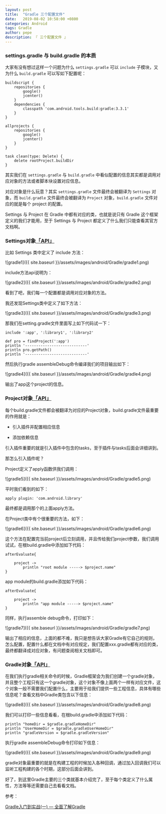 ```yaml
---
layout: post
title:  "Gradle 三个配置文件"
date:   2019-08-02 10:58:00 +0800
categories: Android
tags: Gradle
author: pepe
description: 『 三个配置文件 』
---
```


### **settings.gradle 与 build.gradle 的本质**

大家有没有想过这样一个问题为什么 `settings.gradle` 可以 `include` 子模块，又为什么 `build.gradle` 可以写如下配置呢：
```
buildscript {
    repositories {
        google()
        jcenter()
    }
    dependencies {
        classpath 'com.android.tools.build:gradle:3.3.1'
    }
}

allprojects {
    repositories {
        google()
        jcenter()
    }
}

task clean(type: Delete) {
    delete rootProject.buildDir
}
```
其实我们在 `settings.gradle` 与 `build.gradle` 中看似配置的信息其实都是调用对应对象的方法或者脚本块设置对应信息。

对应对象是什么玩意？其实 `settings.gradle` 文件最终会被翻译为 `Settings` 对象，而 `build.gradle` 文件最终会被翻译为 `Project` 对象，`build.gradle` 文件对应的就是每个 project 的配置。

Settings 与 Project 在 Gradle 中都有对应的类，也就是说只有 Gradle 这个框架定义的我们才能用，至于 Settings 与 Project 都定义了什么我们只能查看其官方文档啊。

### **Settings对象[「API」](https://docs.gradle.org/current/javadoc/org/gradle/api/initialization/Settings.html)**

比如 Settings 类中定义了 include 方法： 

![gradle1]({{ site.baseurl }}/assets/images/android/Gradle/gradle1.png)

include方法api说明为：

![gradle2]({{ site.baseurl }}/assets/images/android/Gradle/gradle2.png)

看到了吧，我们每一个配置都是调用对应对象的方法。

我还发现Settings类中定义了如下方法：

![gradle3]({{ site.baseurl }}/assets/images/android/Gradle/gradle3.png)

那我们在setting.gradle文件里面写上如下代码试一下：

```
include ':app', ':library1', ':library2'

def pro = findProject(':app')
println '----------------------------'
println pro.getPath()
println '----------------------------'
```
然后执行gradle assembleDebug命令编译我们的项目输出如下：

![gradle4]({{ site.baseurl }}/assets/images/android/Gradle/gradle4.png)

输出了app这个project的信息。

### **Project对象[「API」](https://docs.gradle.org/current/javadoc/org/gradle/api/Project.html)**

每个build.gradle文件都会被翻译为对应的Project对象，build.gradle文件最重要的作用就是：

* 引入插件并配置相应信息

* 添加依赖信息

引入插件重要的就是引入插件中包含的tasks，至于插件与tasks后面会详细讲到。

那怎么引入插件呢？

Project定义了apply函数供我们调用：

![gradle5]({{ site.baseurl }}/assets/images/android/Gradle/gradle5.png)

平时我们看到的如下：

```
apply plugin: 'com.android.library'
```

最终都是调用那个的上面apply方法。

在Project类中有个很重要的方法，如下：

![gradle6]({{ site.baseurl }}/assets/images/android/Gradle/gradle6.png)

这个方法在配置完当前project后立刻调用，并且传给我们project参数，我们调用试试，在根build.gradle中添加如下代码：

```
afterEvaluate{

    project ->
        println "root module -----> $project.name"
}
```
app module的build.gradle添加如下代码：
```
afterEvaluate{

    project ->
        println "app module -----> $project.name"
}
```
同样，执行assemble debug命令，打印如下：

![gradle7]({{ site.baseurl }}/assets/images/android/Gradle/gradle7.png)

输出了相应的信息，上面的都不难，我只是想告诉大家Gradle有它自己的规则，怎么配置，配置什么都在文档中有对应规定，我们配置xxx.gradle都有对应的类，最终都翻译成对应对象，有问题查阅相关文档即可。

### **Gradle对象[「API」](https://docs.gradle.org/current/javadoc/org/gradle/api/invocation/Gradle.html)**

在我们执行gradle相关命令的时候，Gradle框架会为我们创建一个gradle对象，并且整个工程只有这一个gradle对象，这个对象不像上面两个一样有对应文件，这个对象一般不需要我们配置什么，主要用于给我们提供一些工程信息，具体有哪些信息呢？查看文档中Gradle类包含以下信息：

![gradle8]({{ site.baseurl }}/assets/images/android/Gradle/gradle8.png)

我们可以打印一些信息看看，在根build.gradle中添加如下代码：

```
println "homeDir = $gradle.gradleHomeDir"
println "UserHomeDir = $gradle.gradleUserHomeDir"
println "gradleVersion = $gradle.gradleVersion"
```

执行gradle assembleDebug命令打印如下信息：

![gradle9]({{ site.baseurl }}/assets/images/android/Gradle/gradle9.png)

gradle对象最重要的就是在构建工程的时候加入各种回调，通过加入回调我们可以监听工程构建的各个时期，这部分后面会讲到。

好了，到这里Gradle主要的三个类就基本介绍完了，至于每个类定义了什么属性，方法等等还需要自己去看看文档。


参考：

[Gradle入门到实战(一) — 全面了解Gradle](https://mp.weixin.qq.com/s?__biz=Mzg2NzAwMjY4MQ==&mid=2247483789&idx=1&sn=4b3bb2ab721c8ed7e05f1e8b2e0fbf70&chksm=ce4371dbf934f8cd7c484e8c5356d299bbd5d7790ee11bb0da9725068fa8e4b895f87379949f&token=655420148&lang=zh_CN#rd)



